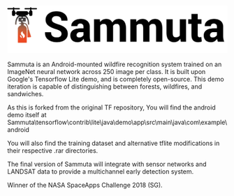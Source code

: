 ![alt text](https://github.com/EXJUSTICE/Sammuta/blob/master/sammuta.jpg)


Sammuta is an Android-mounted wildfire recognition system trained on an ImageNet neural network across 250 image per class.
It is built upon Google's Tensorflow Lite demo, and is completely open-source.
This demo iteration is capable of distinguishing between forests, wildfires, and sandwiches. 

As this is forked from the original TF repository, You will find the android demo itself at 
Sammuta\tensorflow\contrib\lite\java\demo\app\src\main\java\com\example\android

You will also find the training dataset and alternative tflite modifications in their respective .rar directories.

The final version of Sammuta will integrate with sensor networks and LANDSAT data to provide a multichannel early detection system.

Winner of the NASA SpaceApps Challenge 2018 (SG).

